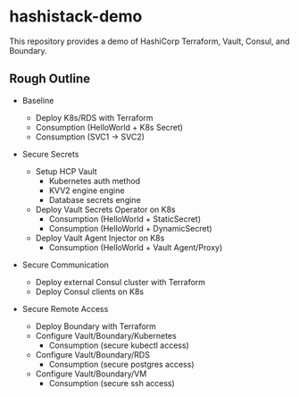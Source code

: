 # hashistack-demo
This repository provides a demo of HashiCorp Terraform, Vault, Consul, and Boundary.

## Rough Outline

- Baseline
  - Deploy K8s/RDS with Terraform
  - Consumption (HelloWorld + K8s Secret)
  - Consumption (SVC1 -> SVC2)

- Secure Secrets
  - Setup HCP Vault
    - Kubernetes auth method
    - KVV2 engine engine
    - Database secrets engine
  - Deploy Vault Secrets Operator on K8s
    - Consumption (HelloWorld + StaticSecret)
    - Consumption (HelloWorld + DynamicSecret)
  - Deploy Vault Agent Injector on K8s
    - Consumption (HelloWorld + Vault Agent/Proxy)

- Secure Communication
  - Deploy external Consul cluster with Terraform
  - Deploy Consul clients on K8s

- Secure Remote Access
  - Deploy Boundary with Terraform
  - Configure Vault/Boundary/Kubernetes
    - Consumption (secure kubectl access)
  - Configure Vault/Boundary/RDS
    - Consumption (secure postgres access)
  - Configure Vault/Boundary/VM
    - Consumption (secure ssh access)
